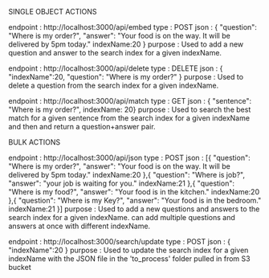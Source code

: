 SINGLE OBJECT ACTIONS

endpoint : http://localhost:3000/api/embed
type : POST
json : { "question": "Where is my order?", "answer": "Your food is on the way. It will be delivered by 5pm today." indexName:20 }
purpose : Used to add a new question and answer to the search index for a given indexName.

endpoint : http://localhost:3000/api/delete
type : DELETE
json : { "indexName":20, "question": "Where is my order?" }
purpose : Used to delete a question from the search index for a given indexName.

endpoint : http://localhost:3000/api/match
type : GET
json : { "sentence": "Where is my order?", indexName: 20}
purpose : Used to search the best match for a given sentence from the search index for a given indexName and then and return a question+answer pair.

BULK ACTIONS

endpoint : http://localhost:3000/api/json
type : POST
json : [{ "question": "Where is my order?", "answer": "Your food is on the way. It will be delivered by 5pm today." indexName:20 },{ "question": "Where is job?", "answer": "your job is waiting for you." indexName:21 },{ "question": "Where is my food?", "answer": "Your food is in the kitchen." indexName:20 },{ "question": "Where is my Key?", "answer": "Your food is in the bedroom." indexName:21 }]
purpose : Used to add a new questions and answers to the search index for a given indexName. can add multiple questions and answers at once with different indexName.

endpoint : http://localhost:3000/search/update
type : POST
json : { "indexName":20 }
purpose : Used to update the search index for a given indexName with the JSON file in the 'to_process' folder pulled in from S3 bucket
